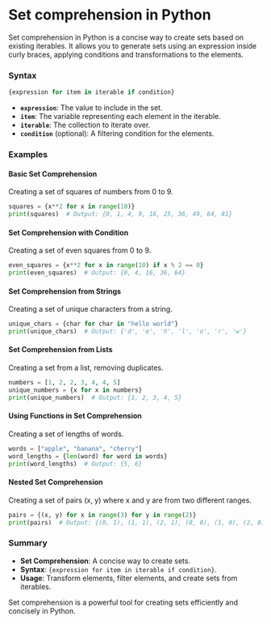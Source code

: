 # Set comprehension in Python

Set comprehension in Python is a concise way to create sets based on existing iterables. It allows you to generate sets using an expression inside curly braces, applying conditions and transformations to the elements.

### Syntax

```python
{expression for item in iterable if condition}
```

- **`expression`**: The value to include in the set.
- **`item`**: The variable representing each element in the iterable.
- **`iterable`**: The collection to iterate over.
- **`condition`** (optional): A filtering condition for the elements.

### Examples

#### Basic Set Comprehension

Creating a set of squares of numbers from 0 to 9.

```python
squares = {x**2 for x in range(10)}
print(squares)  # Output: {0, 1, 4, 9, 16, 25, 36, 49, 64, 81}
```

#### Set Comprehension with Condition

Creating a set of even squares from 0 to 9.

```python
even_squares = {x**2 for x in range(10) if x % 2 == 0}
print(even_squares)  # Output: {0, 4, 16, 36, 64}
```

#### Set Comprehension from Strings

Creating a set of unique characters from a string.

```python
unique_chars = {char for char in "hello world"}
print(unique_chars)  # Output: {'d', 'e', 'h', 'l', 'o', 'r', 'w'}
```

#### Set Comprehension from Lists

Creating a set from a list, removing duplicates.

```python
numbers = [1, 2, 2, 3, 4, 4, 5]
unique_numbers = {x for x in numbers}
print(unique_numbers)  # Output: {1, 2, 3, 4, 5}
```

#### Using Functions in Set Comprehension

Creating a set of lengths of words.

```python
words = ["apple", "banana", "cherry"]
word_lengths = {len(word) for word in words}
print(word_lengths)  # Output: {5, 6}
```

#### Nested Set Comprehension

Creating a set of pairs (x, y) where x and y are from two different ranges.

```python
pairs = {(x, y) for x in range(3) for y in range(2)}
print(pairs)  # Output: {(0, 1), (1, 1), (2, 1), (0, 0), (1, 0), (2, 0)}
```

### Summary

- **Set Comprehension**: A concise way to create sets.
- **Syntax**: `{expression for item in iterable if condition}`.
- **Usage**: Transform elements, filter elements, and create sets from iterables.

Set comprehension is a powerful tool for creating sets efficiently and concisely in Python.